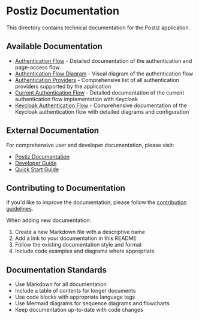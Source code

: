 # Postiz Documentation

This directory contains technical documentation for the Postiz application.

## Available Documentation

- [Authentication Flow](./authentication-flow.md) - Detailed documentation of the authentication and page-access flow
- [Authentication Flow Diagram](./auth-flow-diagram.md) - Visual diagram of the authentication flow
- [Authentication Providers](./authentication-providers.md) - Comprehensive list of all authentication providers supported by the application
- [Current Authentication Flow](./current-auth-flow.md) - Detailed documentation of the current authentication flow implementation with Keycloak
- [Keycloak Authentication Flow](./keycloak-auth-flow.md) - Comprehensive documentation of the Keycloak authentication flow with detailed diagrams and configuration

## External Documentation

For comprehensive user and developer documentation, please visit:

- [Postiz Documentation](https://docs.postiz.com)
- [Developer Guide](https://docs.postiz.com/developer-guide)
- [Quick Start Guide](https://docs.postiz.com/quickstart)

## Contributing to Documentation

If you'd like to improve the documentation, please follow the [contribution guidelines](../CONTRIBUTING.md).

When adding new documentation:

1. Create a new Markdown file with a descriptive name
2. Add a link to your documentation in this README
3. Follow the existing documentation style and format
4. Include code examples and diagrams where appropriate

## Documentation Standards

- Use Markdown for all documentation
- Include a table of contents for longer documents
- Use code blocks with appropriate language tags
- Use Mermaid diagrams for sequence diagrams and flowcharts
- Keep documentation up-to-date with code changes
